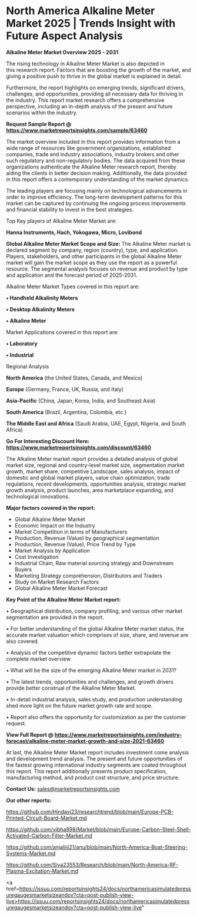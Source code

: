 # North America Alkaline Meter Market 2025 | Trends Insight with Future Aspect Analysis

<Strong> Alkaline Meter Market Overview 2025 - 2031</strong>

The rising technology in Alkaline Meter Market is also depicted in this research report. Factors that are boosting the growth of the market, and giving a positive push to thrive in the global market is explained in detail.

Furthermore, the report highlights on emerging trends, significant drivers, challenges, and opportunities, providing all necessary data for thriving in the industry. This report market research offers a comprehensive perspective, including an in-depth analysis of the present and future scenarios within the industry.

<strong>Request Sample Report @ <a href=https://www.marketreportsinsights.com/sample/63460>https://www.marketreportsinsights.com/sample/63460</a></strong>

The market overview included in this report provides information from a wide range of resources like government organizations, established companies, trade and industry associations, industry brokers and other such regulatory and non-regulatory bodies. The data acquired from these organizations authenticate the Alkaline Meter research report, thereby aiding the clients in better decision making. Additionally, the data provided in this report offers a contemporary understanding of the market dynamics.

The leading players are focusing mainly on technological advancements in order to improve efficiency. The long-term development patterns for this market can be captured by continuing the ongoing process improvements and financial stability to invest in the best strategies.

Top Key players of Alkaline Meter Market are:

<strong>Hanna Instruments, Hach, Yokogawa, Micro, Lovibond</strong>

<strong><b>Global Alkaline Meter Market Scope and Size:</b></strong>
The Alkaline Meter market is declared segment by company, region (country), type, and application. Players, stakeholders, and other participants in the global Alkaline Meter market will gain the market scope as they use the report as a powerful resource. The segmental analysis focuses on revenue and product by type and application and the forecast period of 2025-2031.

Alkaline Meter Market Types covered in this report are:

<strong>• Handheld Alkalinity Meters

• Desktop Alkalinity Meters

• Alkaline Meter</strong>

Market Applications covered in this report are:

<strong>• Laboratory

• Industrial</strong> 

Regional Analysis

<strong>North America</strong> (the United States, Canada, and Mexico)

<strong>Europe</strong> (Germany, France, UK, Russia, and Italy)

<strong>Asia-Pacific</strong> (China, Japan, Korea, India, and Southeast Asia)

<strong>South America</strong> (Brazil, Argentina, Colombia, etc.)

<strong>The Middle East and Africa</strong> (Saudi Arabia, UAE, Egypt, Nigeria, and South Africa)

<strong>Go For Interesting Discount Here: <a href=https://www.marketreportsinsights.com/discount/63460>https://www.marketreportsinsights.com/discount/63460</a></strong>

The Alkaline Meter market report provides a detailed analysis of global market size, regional and country-level market size, segmentation market growth, market share, competitive Landscape, sales analysis, impact of domestic and global market players, value chain optimization, trade regulations, recent developments, opportunities analysis, strategic market growth analysis, product launches, area marketplace expanding, and technological innovations.

<strong><b>Major factors covered in the report:</b></strong>
<ul>
  <li>Global Alkaline Meter Market </li>
  <li>Economic Impact on the Industry</li>
  <li>Market Competition in terms of Manufacturers</li>
  <li>Production, Revenue (Value) by geographical segmentation</li>
  <li>Production, Revenue (Value), Price Trend by Type</li>
  <li>Market Analysis by Application</li>
  <li>Cost Investigation</li>
  <li>Industrial Chain, Raw material sourcing strategy and Downstream Buyers</li>
  <li>Marketing Strategy comprehension, Distributors and Traders</li>
  <li>Study on Market Research Factors</li>
  <li>Global Alkaline Meter Market Forecast</li>
</ul>

<strong><b>Key Point of the Alkaline Meter Market report:</b></strong>

• Geographical distribution, company profiling, and various other market segmentation are provided in the report.

• For better understanding of the global Alkaline Meter market status, the accurate market valuation which comprises of size, share, and revenue are also covered.

• Analysis of the competitive dynamic factors better extrapolate the complete market overview

• What will be the size of the emerging Alkaline Meter market in 2031?

• The latest trends, opportunities and challenges, and growth drivers provide better construal of the Alkaline Meter Market.

• In-detail industrial analysis, sales study, and production understanding shed more light on the future market growth rate and scope.

• Report also offers the opportunity for customization as per the customer request.

<strong><b>View Full Report @ <a href=https://www.marketreportsinsights.com/industry-forecast/alkaline-meter-market-growth-and-size-2021-63460>https://www.marketreportsinsights.com/industry-forecast/alkaline-meter-market-growth-and-size-2021-63460</a></b></strong>


At last, the Alkaline Meter Market report includes investment come analysis and development trend analysis. The present and future opportunities of the fastest growing international industry segments are coated throughout this report. This report additionally presents product specification, manufacturing method, and product cost structure, and price structure.

<strong>Contact Us:</strong>
sales@marketreportsinsights.com

<strong>Our other reports:</strong>

<a href=https://github.com/Hindavi23/researchtrend/blob/main/Europe-PCB-Printed-Circuit-Board-Market.md>https://github.com/Hindavi23/researchtrend/blob/main/Europe-PCB-Printed-Circuit-Board-Market.md</a>

<a href=https://github.com/vibha898/Market/blob/main/Europe-Carbon-Steel-Shell-Activated-Carbon-Filter-Market.md>https://github.com/vibha898/Market/blob/main/Europe-Carbon-Steel-Shell-Activated-Carbon-Filter-Market.md</a>

<a href=https://github.com/anjaliiii21/anu/blob/main/North-America-Boat-Steering-Systems-Market.md>https://github.com/anjaliiii21/anu/blob/main/North-America-Boat-Steering-Systems-Market.md</a>

<a href=https://github.com/Siya23553/Research/blob/main/North-America-RF-Plasma-Excitation-Market.md>https://github.com/Siya23553/Research/blob/main/North-America-RF-Plasma-Excitation-Market.md</a>

<a href=https://issuu.com/reportsinsights24/docs/northamericasimulatedpressuregaugesmarketsizeandov?cta=post-publish-view-live>https://issuu.com/reportsinsights24/docs/northamericasimulatedpressuregaugesmarketsizeandov?cta=post-publish-view-live</a>"

